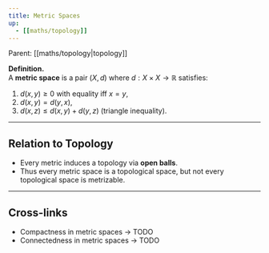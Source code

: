 ```yaml
---
title: Metric Spaces
up:
  - [[maths/topology]]
---
```


<!-- PARENT: auto -->
Parent: [[maths/topology|topology]]
<!-- /PARENT -->

**Definition.**  
A **metric space** is a pair $(X,d)$ where $d:X\times X\to \mathbb{R}$ satisfies:

1. $d(x,y)\ge 0$ with equality iff $x=y$,  
2. $d(x,y)=d(y,x)$,  
3. $d(x,z)\le d(x,y)+d(y,z)$ (triangle inequality).

---

## Relation to Topology

- Every metric induces a topology via **open balls**.  
- Thus every metric space is a topological space, but not every topological space is metrizable.

---

## Cross-links

- Compactness in metric spaces → TODO
- Connectedness in metric spaces → TODO

